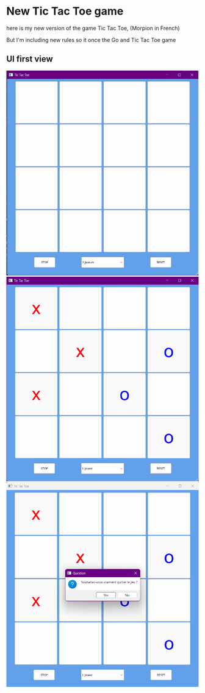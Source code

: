 # New Tic Tac Toe game

here is my new version of the game Tic Tac Toe, (Morpion in French)

But I'm including new rules so it once the Go and Tic Tac Toe game

## UI first view
![ui picture](assets/tictactoe_ui.png)
![ui picture](assets/tictactoe_colors.png)
![ui picture](assets/tictactoe_colors_ending.png)